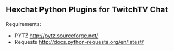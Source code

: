 ## Hexchat Python Plugins for TwitchTV Chat

Requirements:
* PYTZ        http://pytz.sourceforge.net/
* Requests    http://docs.python-requests.org/en/latest/
